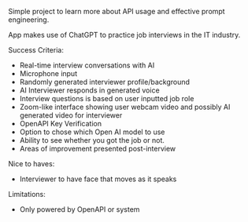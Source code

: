 Simple project to learn more about API usage and effective prompt engineering.

App makes use of ChatGPT to practice job interviews in the IT industry.

Success Criteria:
  - Real-time interview conversations with AI
  - Microphone input
  - Randomly generated interviewer profile/background
  - AI Interviewer responds in generated voice
  - Interview questions is based on user inputted job role
  - Zoom-like interface showing user webcam video and possibly AI generated video for interviewer
  - OpenAPI Key Verification
  - Option to chose which Open AI model to use
  - Ability to see whether you got the job or not.
  - Areas of improvement presented post-interview

Nice to haves:
  - Interviewer to have face that moves as it speaks
  

Limitations:
  - Only powered by OpenAPI or system

